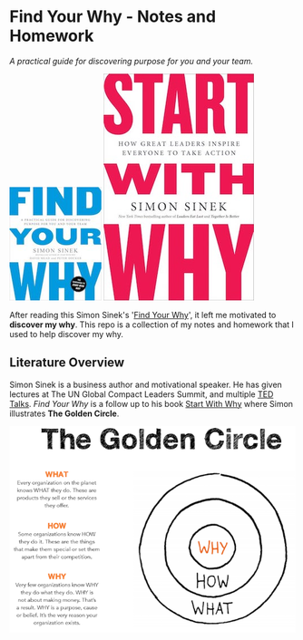 # Find Your Why - Notes and Homework
_A practical guide for discovering purpose for you and your team._

 [![Find Your Why.jpg](www/find_your_why.jpg)](https://www.amazon.com/Find-Your-Why-Practical-Discovering/dp/0143111728)
[![Start With Why.jpg](www/start_with_why.jpg)](https://www.amazon.com/Start-Why-Leaders-Inspire-Everyone/dp/1591846447)

After reading this Simon Sinek's '[Find Your Why](https://www.amazon.com/Find-Your-Why-Practical-Discovering/dp/0143111728)', it left me motivated to **discover my why**. This repo is a collection of my notes and homework that I used to help discover my why.

## Literature Overview

Simon Sinek is a business author and motivational speaker. He has given lectures at The UN Global Compact Leaders Summit, and multiple [TED Talks](https://www.ted.com/talks?sort=newest&q=simon+sinek). _Find Your Why_ is a follow up to his book [Start With Why](https://www.amazon.com/Start-Why-Leaders-Inspire-Everyone/dp/1591846447/ref=sr_1_3?ie=UTF8&qid=1547786185&sr=8-3&keywords=find+your+why) where Simon illustrates **The Golden Circle**.

![The Golden Circle](www/the_golden_circle_full.png)
